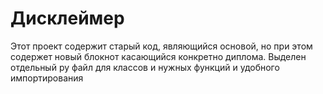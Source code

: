 # Дисклеймер
Этот проект содержит старый код, являющийся основой, но при этом содержет новый блокнот касающийся конкретно диплома. Выделен отдельный py файл для классов и нужных функций и удобного импортирования
